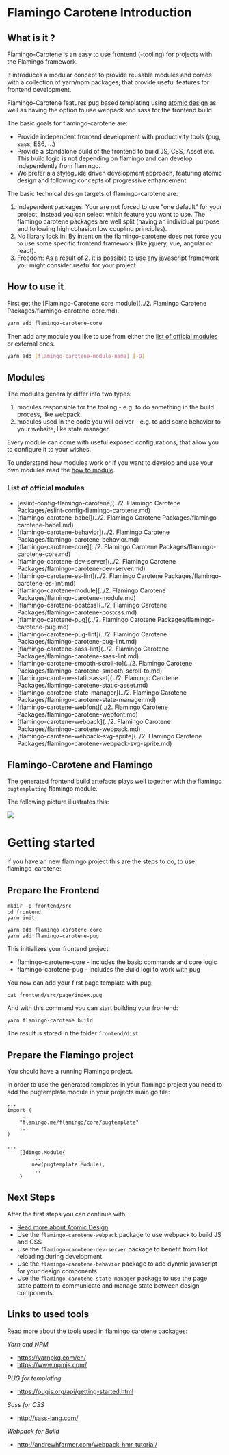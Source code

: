 # Flamingo Carotene Introduction

## What is it ?
Flamingo-Carotene is an easy to use frontend (-tooling) for projects with the Flamingo framework.

It introduces a modular concept to provide reusable modules and comes with a collection of yarn/npm packages, that provide useful features for frontend development.

Flamingo-Carotene features pug based templating using [atomic design](atomic-design.md) as well as having the option to use webpack and sass for the frontend build.

The basic goals for flamingo-carotene are:
* Provide independent frontend development with productivity tools (pug, sass, ES6, …)
* Provide a standalone build of the frontend to build JS, CSS, Asset etc. This build logic is not depending on flamingo and can develop independently from flamingo.
* We prefer a  a styleguide driven development approach, featuring atomic design and following concepts of progressive enhancement

The basic technical design targets of flamingo-carotene are:
1. Independent packages: Your are not forced to use "one default" for your project. Instead you can select which feature you want to use. The flamingo carotene packages are well split (having an individual purpose and following high cohasion low coupling principles).
2. No library lock in: By intention the flamingo-carotene does not force you to use some specific frontend framework (like jquery, vue, angular or react).
3. Freedom: As a result of 2. it is possible to use any javascript framework you might consider useful for your project.


## How to use it
First get the [Flamingo-Carotene core module](../2. Flamingo Carotene Packages/flamingo-carotene-core.md).
```bash
yarn add flamingo-carotene-core
```

Then add any module you like to use from either the [list of official modules](#official-modules) or external ones.
```bash
yarn add [flamingo-carotene-module-name] [-D]
```

## Modules
The modules generally differ into two types:
 1. modules responsible for the tooling - e.g. to do something in the build process, like webpack.
 2. modules used in the code you will deliver - e.g. to add some behavior to your website, like state manager.

Every module can come with useful exposed configurations, that allow you to configure it to your wishes.

To understand how modules work or if you want to develop and use your own modules read the [how to module](docs/carotene-modules.md).

### List of official modules
- [eslint-config-flamingo-carotene](../2. Flamingo Carotene Packages/eslint-config-flamingo-carotene.md)
- [flamingo-carotene-babel](../2. Flamingo Carotene Packages/flamingo-carotene-babel.md)
- [flamingo-carotene-behavior](../2. Flamingo Carotene Packages/flamingo-carotene-behavior.md)
- [flamingo-carotene-core](../2. Flamingo Carotene Packages/flamingo-carotene-core.md)
- [flamingo-carotene-dev-server](../2. Flamingo Carotene Packages/flamingo-carotene-dev-server.md)
- [flamingo-carotene-es-lint](../2. Flamingo Carotene Packages/flamingo-carotene-es-lint.md)
- [flamingo-carotene-module](../2. Flamingo Carotene Packages/flamingo-carotene-module.md)
- [flamingo-carotene-postcss](../2. Flamingo Carotene Packages/flamingo-carotene-postcss.md)
- [flamingo-carotene-pug](../2. Flamingo Carotene Packages/flamingo-carotene-pug.md)
- [flamingo-carotene-pug-lint](../2. Flamingo Carotene Packages/flamingo-carotene-pug-lint.md)
- [flamingo-carotene-sass-lint](../2. Flamingo Carotene Packages/flamingo-carotene-sass-lint.md)
- [flamingo-carotene-smooth-scroll-to](../2. Flamingo Carotene Packages/flamingo-carotene-smooth-scroll-to.md)
- [flamingo-carotene-static-asset](../2. Flamingo Carotene Packages/flamingo-carotene-static-asset.md)
- [flamingo-carotene-state-manager](../2. Flamingo Carotene Packages/flamingo-carotene-state-manager.md)
- [flamingo-carotene-webfont](../2. Flamingo Carotene Packages/flamingo-carotene-webfont.md)
- [flamingo-carotene-webpack](../2. Flamingo Carotene Packages/flamingo-carotene-webpack.md)
- [flamingo-carotene-webpack-svg-sprite](../2. Flamingo Carotene Packages/flamingo-carotene-webpack-svg-sprite.md)

## Flamingo-Carotene and Flamingo
The generated frontend build artefacts plays well together with the flamingo `pugtemplating` flamingo module.

The following picture illustrates this:

![](carotene-overview.png)

# Getting started

If you have an new flamingo project this are the steps to do, to use flamingo-carotene:

## Prepare the Frontend

```
mkdir -p frontend/src
cd frontend
yarn init

yarn add flamingo-carotene-core
yarn add flamingo-carotene-pug

```

This initializes your frontend project:
* flamingo-carotene-core - includes the basic commands and core logic
* flamingo-carotene-pug - includes the Build logi to work with pug


You now can add your first page template with pug:

```
cat frontend/src/page/index.pug
```

And with this command you can start building your frontend:

```
yarn flamingo-carotene build
```

The result is stored in the folder ```frontend/dist```


## Prepare the Flamingo project
You should have a running Flamingo project.

In order to use the generated templates in your flamingo project you need to add the pugtemplate module in your projects main go file:

```
...
import (
    ...
	"flamingo.me/flamingo/core/pugtemplate"
	...
)

...
    []dingo.Module{
        ...
        new(pugtemplate.Module),
        ...
    }

```

## Next Steps

After the first steps you can continue with:

* [Read more about Atomic Design](/docs/atomic-design.md)
* Use the `flamingo-carotene-webpack` package to use webpack to build JS and CSS
* Use the `flamingo-carotene-dev-server` package to benefit from Hot reloading during development
* Use the `flamingo-carotene-behavior` package to add dynmic javascript for your design components
* Use the `flamingo-carotene-state-manager` package to use the page state pattern to communicate and manage state between design components.


## Links to used tools

Read more about the tools used in flamingo carotene packages:

*Yarn and NPM*
- https://yarnpkg.com/en/
- https://www.npmjs.com/

*PUG for templating*
- https://pugjs.org/api/getting-started.html

*Sass for CSS*
- http://sass-lang.com/

*Webpack for Build*
- http://andrewhfarmer.com/webpack-hmr-tutorial/



